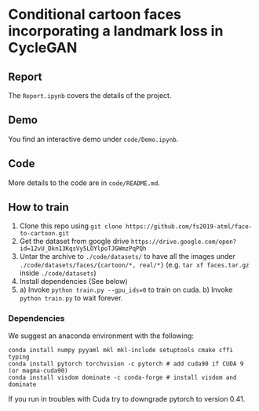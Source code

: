 # Conditional cartoon faces incorporating a landmark loss in CycleGAN

## Report
The `Report.ipynb` covers the details of the project.

## Demo
You find an interactive demo under `code/Demo.ipynb`.

## Code
More details to the code are in `code/README.md`.

## How to train
1) Clone this repo using `git clone https://github.com/fs2019-atml/face-to-cartoon.git`
2) Get the dataset from google drive `https://drive.google.com/open?id=12vU_Dkn13KqsVy5LOYlpoTJGWmzPqPQh`
3) Untar the archive to `./code/datasets/` to have all the images under `./code/datasets/faces/{cartoon/*, real/*}` (e.g. `tar xf faces.tar.gz` inside `./code/datasets`)
4) Install dependencies (See below)
5) a) Invoke `python train.py --gpu_ids=0` to train on cuda. b) Invoke `python train.py` to wait forever.

### Dependencies
We suggest an anaconda environment with the following:
```
conda install numpy pyyaml mkl mkl-include setuptools cmake cffi typing
conda install pytorch torchvision -c pytorch # add cuda90 if CUDA 9 (or magma-cuda90)
conda install visdom dominate -c conda-forge # install visdom and dominate
```

If you run in troubles with Cuda try to downgrade pytorch to version 0.41.

